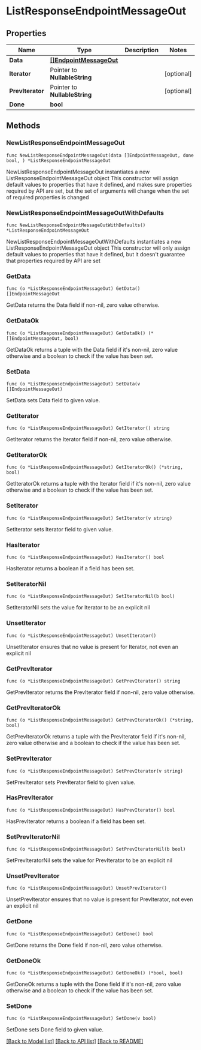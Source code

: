 # ListResponseEndpointMessageOut

## Properties

Name | Type | Description | Notes
------------ | ------------- | ------------- | -------------
**Data** | [**[]EndpointMessageOut**](EndpointMessageOut.md) |  | 
**Iterator** | Pointer to **NullableString** |  | [optional] 
**PrevIterator** | Pointer to **NullableString** |  | [optional] 
**Done** | **bool** |  | 

## Methods

### NewListResponseEndpointMessageOut

`func NewListResponseEndpointMessageOut(data []EndpointMessageOut, done bool, ) *ListResponseEndpointMessageOut`

NewListResponseEndpointMessageOut instantiates a new ListResponseEndpointMessageOut object
This constructor will assign default values to properties that have it defined,
and makes sure properties required by API are set, but the set of arguments
will change when the set of required properties is changed

### NewListResponseEndpointMessageOutWithDefaults

`func NewListResponseEndpointMessageOutWithDefaults() *ListResponseEndpointMessageOut`

NewListResponseEndpointMessageOutWithDefaults instantiates a new ListResponseEndpointMessageOut object
This constructor will only assign default values to properties that have it defined,
but it doesn't guarantee that properties required by API are set

### GetData

`func (o *ListResponseEndpointMessageOut) GetData() []EndpointMessageOut`

GetData returns the Data field if non-nil, zero value otherwise.

### GetDataOk

`func (o *ListResponseEndpointMessageOut) GetDataOk() (*[]EndpointMessageOut, bool)`

GetDataOk returns a tuple with the Data field if it's non-nil, zero value otherwise
and a boolean to check if the value has been set.

### SetData

`func (o *ListResponseEndpointMessageOut) SetData(v []EndpointMessageOut)`

SetData sets Data field to given value.


### GetIterator

`func (o *ListResponseEndpointMessageOut) GetIterator() string`

GetIterator returns the Iterator field if non-nil, zero value otherwise.

### GetIteratorOk

`func (o *ListResponseEndpointMessageOut) GetIteratorOk() (*string, bool)`

GetIteratorOk returns a tuple with the Iterator field if it's non-nil, zero value otherwise
and a boolean to check if the value has been set.

### SetIterator

`func (o *ListResponseEndpointMessageOut) SetIterator(v string)`

SetIterator sets Iterator field to given value.

### HasIterator

`func (o *ListResponseEndpointMessageOut) HasIterator() bool`

HasIterator returns a boolean if a field has been set.

### SetIteratorNil

`func (o *ListResponseEndpointMessageOut) SetIteratorNil(b bool)`

 SetIteratorNil sets the value for Iterator to be an explicit nil

### UnsetIterator
`func (o *ListResponseEndpointMessageOut) UnsetIterator()`

UnsetIterator ensures that no value is present for Iterator, not even an explicit nil
### GetPrevIterator

`func (o *ListResponseEndpointMessageOut) GetPrevIterator() string`

GetPrevIterator returns the PrevIterator field if non-nil, zero value otherwise.

### GetPrevIteratorOk

`func (o *ListResponseEndpointMessageOut) GetPrevIteratorOk() (*string, bool)`

GetPrevIteratorOk returns a tuple with the PrevIterator field if it's non-nil, zero value otherwise
and a boolean to check if the value has been set.

### SetPrevIterator

`func (o *ListResponseEndpointMessageOut) SetPrevIterator(v string)`

SetPrevIterator sets PrevIterator field to given value.

### HasPrevIterator

`func (o *ListResponseEndpointMessageOut) HasPrevIterator() bool`

HasPrevIterator returns a boolean if a field has been set.

### SetPrevIteratorNil

`func (o *ListResponseEndpointMessageOut) SetPrevIteratorNil(b bool)`

 SetPrevIteratorNil sets the value for PrevIterator to be an explicit nil

### UnsetPrevIterator
`func (o *ListResponseEndpointMessageOut) UnsetPrevIterator()`

UnsetPrevIterator ensures that no value is present for PrevIterator, not even an explicit nil
### GetDone

`func (o *ListResponseEndpointMessageOut) GetDone() bool`

GetDone returns the Done field if non-nil, zero value otherwise.

### GetDoneOk

`func (o *ListResponseEndpointMessageOut) GetDoneOk() (*bool, bool)`

GetDoneOk returns a tuple with the Done field if it's non-nil, zero value otherwise
and a boolean to check if the value has been set.

### SetDone

`func (o *ListResponseEndpointMessageOut) SetDone(v bool)`

SetDone sets Done field to given value.



[[Back to Model list]](../README.md#documentation-for-models) [[Back to API list]](../README.md#documentation-for-api-endpoints) [[Back to README]](../README.md)


